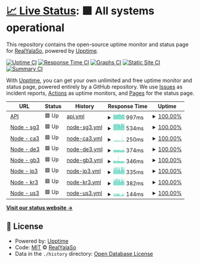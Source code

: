 # [📈 Live Status](https://status.yalaso.top): <!--live status--> **🟩 All systems operational**

This repository contains the open-source uptime monitor and status page for [RealYalaSo](https://status.yalaso.top), powered by [Upptime](https://github.com/upptime/upptime).

[![Uptime CI](https://github.com/RealYalaSo/status/workflows/Uptime%20CI/badge.svg)](https://github.com/RealYalaSo/status/actions?query=workflow%3A%22Uptime+CI%22)
[![Response Time CI](https://github.com/RealYalaSo/status/workflows/Response%20Time%20CI/badge.svg)](https://github.com/RealYalaSo/status/actions?query=workflow%3A%22Response+Time+CI%22)
[![Graphs CI](https://github.com/RealYalaSo/status/workflows/Graphs%20CI/badge.svg)](https://github.com/RealYalaSo/status/actions?query=workflow%3A%22Graphs+CI%22)
[![Static Site CI](https://github.com/RealYalaSo/status/workflows/Static%20Site%20CI/badge.svg)](https://github.com/RealYalaSo/status/actions?query=workflow%3A%22Static+Site+CI%22)
[![Summary CI](https://github.com/RealYalaSo/status/workflows/Summary%20CI/badge.svg)](https://github.com/RealYalaSo/status/actions?query=workflow%3A%22Summary+CI%22)

With [Upptime](https://upptime.js.org), you can get your own unlimited and free uptime monitor and status page, powered entirely by a GitHub repository. We use [Issues](https://github.com/RealYalaSo/status/issues) as incident reports, [Actions](https://github.com/RealYalaSo/status/actions) as uptime monitors, and [Pages](https://status.yalaso.top) for the status page.

<!--start: status pages-->
<!-- This summary is generated by Upptime (https://github.com/upptime/upptime) -->
<!-- Do not edit this manually, your changes will be overwritten -->
<!-- prettier-ignore -->
| URL | Status | History | Response Time | Uptime |
| --- | ------ | ------- | ------------- | ------ |
| <img alt="" src="https://favicons.githubusercontent.com/api.yalaso.top" height="13"> [API](https://api.yalaso.top/api/v1/ping) | 🟩 Up | [api.yml](https://github.com/superrr-vpn/status/commits/HEAD/history/api.yml) | <details><summary><img alt="Response time graph" src="./graphs/api/response-time-week.png" height="20"> 997ms</summary><br><a href="https://status.yalaso.top/history/api"><img alt="Response time 997" src="https://img.shields.io/endpoint?url=https%3A%2F%2Fraw.githubusercontent.com%2Fsuperrr-vpn%2Fstatus%2FHEAD%2Fapi%2Fapi%2Fresponse-time.json"></a><br><a href="https://status.yalaso.top/history/api"><img alt="24-hour response time 1014" src="https://img.shields.io/endpoint?url=https%3A%2F%2Fraw.githubusercontent.com%2Fsuperrr-vpn%2Fstatus%2FHEAD%2Fapi%2Fapi%2Fresponse-time-day.json"></a><br><a href="https://status.yalaso.top/history/api"><img alt="7-day response time 997" src="https://img.shields.io/endpoint?url=https%3A%2F%2Fraw.githubusercontent.com%2Fsuperrr-vpn%2Fstatus%2FHEAD%2Fapi%2Fapi%2Fresponse-time-week.json"></a><br><a href="https://status.yalaso.top/history/api"><img alt="30-day response time 997" src="https://img.shields.io/endpoint?url=https%3A%2F%2Fraw.githubusercontent.com%2Fsuperrr-vpn%2Fstatus%2FHEAD%2Fapi%2Fapi%2Fresponse-time-month.json"></a><br><a href="https://status.yalaso.top/history/api"><img alt="1-year response time 997" src="https://img.shields.io/endpoint?url=https%3A%2F%2Fraw.githubusercontent.com%2Fsuperrr-vpn%2Fstatus%2FHEAD%2Fapi%2Fapi%2Fresponse-time-year.json"></a></details> | <details><summary><a href="https://status.yalaso.top/history/api">100.00%</a></summary><a href="https://status.yalaso.top/history/api"><img alt="All-time uptime 100.00%" src="https://img.shields.io/endpoint?url=https%3A%2F%2Fraw.githubusercontent.com%2Fsuperrr-vpn%2Fstatus%2FHEAD%2Fapi%2Fapi%2Fuptime.json"></a><br><a href="https://status.yalaso.top/history/api"><img alt="24-hour uptime 100.00%" src="https://img.shields.io/endpoint?url=https%3A%2F%2Fraw.githubusercontent.com%2Fsuperrr-vpn%2Fstatus%2FHEAD%2Fapi%2Fapi%2Fuptime-day.json"></a><br><a href="https://status.yalaso.top/history/api"><img alt="7-day uptime 100.00%" src="https://img.shields.io/endpoint?url=https%3A%2F%2Fraw.githubusercontent.com%2Fsuperrr-vpn%2Fstatus%2FHEAD%2Fapi%2Fapi%2Fuptime-week.json"></a><br><a href="https://status.yalaso.top/history/api"><img alt="30-day uptime 100.00%" src="https://img.shields.io/endpoint?url=https%3A%2F%2Fraw.githubusercontent.com%2Fsuperrr-vpn%2Fstatus%2FHEAD%2Fapi%2Fapi%2Fuptime-month.json"></a><br><a href="https://status.yalaso.top/history/api"><img alt="1-year uptime 100.00%" src="https://img.shields.io/endpoint?url=https%3A%2F%2Fraw.githubusercontent.com%2Fsuperrr-vpn%2Fstatus%2FHEAD%2Fapi%2Fapi%2Fuptime-year.json"></a></details>
| <img alt="" src="https://favicons.githubusercontent.com/sg3.yalaso.top" height="13"> [Node - sg3](http://sg3.yalaso.top/api/v1/ping) | 🟩 Up | [node-sg3.yml](https://github.com/superrr-vpn/status/commits/HEAD/history/node-sg3.yml) | <details><summary><img alt="Response time graph" src="./graphs/node-sg3/response-time-week.png" height="20"> 534ms</summary><br><a href="https://status.yalaso.top/history/node-sg3"><img alt="Response time 534" src="https://img.shields.io/endpoint?url=https%3A%2F%2Fraw.githubusercontent.com%2Fsuperrr-vpn%2Fstatus%2FHEAD%2Fapi%2Fnode-sg3%2Fresponse-time.json"></a><br><a href="https://status.yalaso.top/history/node-sg3"><img alt="24-hour response time 499" src="https://img.shields.io/endpoint?url=https%3A%2F%2Fraw.githubusercontent.com%2Fsuperrr-vpn%2Fstatus%2FHEAD%2Fapi%2Fnode-sg3%2Fresponse-time-day.json"></a><br><a href="https://status.yalaso.top/history/node-sg3"><img alt="7-day response time 534" src="https://img.shields.io/endpoint?url=https%3A%2F%2Fraw.githubusercontent.com%2Fsuperrr-vpn%2Fstatus%2FHEAD%2Fapi%2Fnode-sg3%2Fresponse-time-week.json"></a><br><a href="https://status.yalaso.top/history/node-sg3"><img alt="30-day response time 534" src="https://img.shields.io/endpoint?url=https%3A%2F%2Fraw.githubusercontent.com%2Fsuperrr-vpn%2Fstatus%2FHEAD%2Fapi%2Fnode-sg3%2Fresponse-time-month.json"></a><br><a href="https://status.yalaso.top/history/node-sg3"><img alt="1-year response time 534" src="https://img.shields.io/endpoint?url=https%3A%2F%2Fraw.githubusercontent.com%2Fsuperrr-vpn%2Fstatus%2FHEAD%2Fapi%2Fnode-sg3%2Fresponse-time-year.json"></a></details> | <details><summary><a href="https://status.yalaso.top/history/node-sg3">100.00%</a></summary><a href="https://status.yalaso.top/history/node-sg3"><img alt="All-time uptime 100.00%" src="https://img.shields.io/endpoint?url=https%3A%2F%2Fraw.githubusercontent.com%2Fsuperrr-vpn%2Fstatus%2FHEAD%2Fapi%2Fnode-sg3%2Fuptime.json"></a><br><a href="https://status.yalaso.top/history/node-sg3"><img alt="24-hour uptime 100.00%" src="https://img.shields.io/endpoint?url=https%3A%2F%2Fraw.githubusercontent.com%2Fsuperrr-vpn%2Fstatus%2FHEAD%2Fapi%2Fnode-sg3%2Fuptime-day.json"></a><br><a href="https://status.yalaso.top/history/node-sg3"><img alt="7-day uptime 100.00%" src="https://img.shields.io/endpoint?url=https%3A%2F%2Fraw.githubusercontent.com%2Fsuperrr-vpn%2Fstatus%2FHEAD%2Fapi%2Fnode-sg3%2Fuptime-week.json"></a><br><a href="https://status.yalaso.top/history/node-sg3"><img alt="30-day uptime 100.00%" src="https://img.shields.io/endpoint?url=https%3A%2F%2Fraw.githubusercontent.com%2Fsuperrr-vpn%2Fstatus%2FHEAD%2Fapi%2Fnode-sg3%2Fuptime-month.json"></a><br><a href="https://status.yalaso.top/history/node-sg3"><img alt="1-year uptime 100.00%" src="https://img.shields.io/endpoint?url=https%3A%2F%2Fraw.githubusercontent.com%2Fsuperrr-vpn%2Fstatus%2FHEAD%2Fapi%2Fnode-sg3%2Fuptime-year.json"></a></details>
| <img alt="" src="https://favicons.githubusercontent.com/ca3.yalaso.top" height="13"> [Node - ca3](http://ca3.yalaso.top/api/v1/ping) | 🟩 Up | [node-ca3.yml](https://github.com/superrr-vpn/status/commits/HEAD/history/node-ca3.yml) | <details><summary><img alt="Response time graph" src="./graphs/node-ca3/response-time-week.png" height="20"> 250ms</summary><br><a href="https://status.yalaso.top/history/node-ca3"><img alt="Response time 250" src="https://img.shields.io/endpoint?url=https%3A%2F%2Fraw.githubusercontent.com%2Fsuperrr-vpn%2Fstatus%2FHEAD%2Fapi%2Fnode-ca3%2Fresponse-time.json"></a><br><a href="https://status.yalaso.top/history/node-ca3"><img alt="24-hour response time 299" src="https://img.shields.io/endpoint?url=https%3A%2F%2Fraw.githubusercontent.com%2Fsuperrr-vpn%2Fstatus%2FHEAD%2Fapi%2Fnode-ca3%2Fresponse-time-day.json"></a><br><a href="https://status.yalaso.top/history/node-ca3"><img alt="7-day response time 250" src="https://img.shields.io/endpoint?url=https%3A%2F%2Fraw.githubusercontent.com%2Fsuperrr-vpn%2Fstatus%2FHEAD%2Fapi%2Fnode-ca3%2Fresponse-time-week.json"></a><br><a href="https://status.yalaso.top/history/node-ca3"><img alt="30-day response time 250" src="https://img.shields.io/endpoint?url=https%3A%2F%2Fraw.githubusercontent.com%2Fsuperrr-vpn%2Fstatus%2FHEAD%2Fapi%2Fnode-ca3%2Fresponse-time-month.json"></a><br><a href="https://status.yalaso.top/history/node-ca3"><img alt="1-year response time 250" src="https://img.shields.io/endpoint?url=https%3A%2F%2Fraw.githubusercontent.com%2Fsuperrr-vpn%2Fstatus%2FHEAD%2Fapi%2Fnode-ca3%2Fresponse-time-year.json"></a></details> | <details><summary><a href="https://status.yalaso.top/history/node-ca3">100.00%</a></summary><a href="https://status.yalaso.top/history/node-ca3"><img alt="All-time uptime 100.00%" src="https://img.shields.io/endpoint?url=https%3A%2F%2Fraw.githubusercontent.com%2Fsuperrr-vpn%2Fstatus%2FHEAD%2Fapi%2Fnode-ca3%2Fuptime.json"></a><br><a href="https://status.yalaso.top/history/node-ca3"><img alt="24-hour uptime 100.00%" src="https://img.shields.io/endpoint?url=https%3A%2F%2Fraw.githubusercontent.com%2Fsuperrr-vpn%2Fstatus%2FHEAD%2Fapi%2Fnode-ca3%2Fuptime-day.json"></a><br><a href="https://status.yalaso.top/history/node-ca3"><img alt="7-day uptime 100.00%" src="https://img.shields.io/endpoint?url=https%3A%2F%2Fraw.githubusercontent.com%2Fsuperrr-vpn%2Fstatus%2FHEAD%2Fapi%2Fnode-ca3%2Fuptime-week.json"></a><br><a href="https://status.yalaso.top/history/node-ca3"><img alt="30-day uptime 100.00%" src="https://img.shields.io/endpoint?url=https%3A%2F%2Fraw.githubusercontent.com%2Fsuperrr-vpn%2Fstatus%2FHEAD%2Fapi%2Fnode-ca3%2Fuptime-month.json"></a><br><a href="https://status.yalaso.top/history/node-ca3"><img alt="1-year uptime 100.00%" src="https://img.shields.io/endpoint?url=https%3A%2F%2Fraw.githubusercontent.com%2Fsuperrr-vpn%2Fstatus%2FHEAD%2Fapi%2Fnode-ca3%2Fuptime-year.json"></a></details>
| <img alt="" src="https://favicons.githubusercontent.com/de3.yalaso.top" height="13"> [Node - de3](http://de3.yalaso.top/api/v1/ping) | 🟩 Up | [node-de3.yml](https://github.com/superrr-vpn/status/commits/HEAD/history/node-de3.yml) | <details><summary><img alt="Response time graph" src="./graphs/node-de3/response-time-week.png" height="20"> 374ms</summary><br><a href="https://status.yalaso.top/history/node-de3"><img alt="Response time 374" src="https://img.shields.io/endpoint?url=https%3A%2F%2Fraw.githubusercontent.com%2Fsuperrr-vpn%2Fstatus%2FHEAD%2Fapi%2Fnode-de3%2Fresponse-time.json"></a><br><a href="https://status.yalaso.top/history/node-de3"><img alt="24-hour response time 374" src="https://img.shields.io/endpoint?url=https%3A%2F%2Fraw.githubusercontent.com%2Fsuperrr-vpn%2Fstatus%2FHEAD%2Fapi%2Fnode-de3%2Fresponse-time-day.json"></a><br><a href="https://status.yalaso.top/history/node-de3"><img alt="7-day response time 374" src="https://img.shields.io/endpoint?url=https%3A%2F%2Fraw.githubusercontent.com%2Fsuperrr-vpn%2Fstatus%2FHEAD%2Fapi%2Fnode-de3%2Fresponse-time-week.json"></a><br><a href="https://status.yalaso.top/history/node-de3"><img alt="30-day response time 374" src="https://img.shields.io/endpoint?url=https%3A%2F%2Fraw.githubusercontent.com%2Fsuperrr-vpn%2Fstatus%2FHEAD%2Fapi%2Fnode-de3%2Fresponse-time-month.json"></a><br><a href="https://status.yalaso.top/history/node-de3"><img alt="1-year response time 374" src="https://img.shields.io/endpoint?url=https%3A%2F%2Fraw.githubusercontent.com%2Fsuperrr-vpn%2Fstatus%2FHEAD%2Fapi%2Fnode-de3%2Fresponse-time-year.json"></a></details> | <details><summary><a href="https://status.yalaso.top/history/node-de3">100.00%</a></summary><a href="https://status.yalaso.top/history/node-de3"><img alt="All-time uptime 100.00%" src="https://img.shields.io/endpoint?url=https%3A%2F%2Fraw.githubusercontent.com%2Fsuperrr-vpn%2Fstatus%2FHEAD%2Fapi%2Fnode-de3%2Fuptime.json"></a><br><a href="https://status.yalaso.top/history/node-de3"><img alt="24-hour uptime 100.00%" src="https://img.shields.io/endpoint?url=https%3A%2F%2Fraw.githubusercontent.com%2Fsuperrr-vpn%2Fstatus%2FHEAD%2Fapi%2Fnode-de3%2Fuptime-day.json"></a><br><a href="https://status.yalaso.top/history/node-de3"><img alt="7-day uptime 100.00%" src="https://img.shields.io/endpoint?url=https%3A%2F%2Fraw.githubusercontent.com%2Fsuperrr-vpn%2Fstatus%2FHEAD%2Fapi%2Fnode-de3%2Fuptime-week.json"></a><br><a href="https://status.yalaso.top/history/node-de3"><img alt="30-day uptime 100.00%" src="https://img.shields.io/endpoint?url=https%3A%2F%2Fraw.githubusercontent.com%2Fsuperrr-vpn%2Fstatus%2FHEAD%2Fapi%2Fnode-de3%2Fuptime-month.json"></a><br><a href="https://status.yalaso.top/history/node-de3"><img alt="1-year uptime 100.00%" src="https://img.shields.io/endpoint?url=https%3A%2F%2Fraw.githubusercontent.com%2Fsuperrr-vpn%2Fstatus%2FHEAD%2Fapi%2Fnode-de3%2Fuptime-year.json"></a></details>
| <img alt="" src="https://favicons.githubusercontent.com/gb3.yalaso.top" height="13"> [Node - gb3](http://gb3.yalaso.top/api/v1/ping) | 🟩 Up | [node-gb3.yml](https://github.com/superrr-vpn/status/commits/HEAD/history/node-gb3.yml) | <details><summary><img alt="Response time graph" src="./graphs/node-gb3/response-time-week.png" height="20"> 346ms</summary><br><a href="https://status.yalaso.top/history/node-gb3"><img alt="Response time 346" src="https://img.shields.io/endpoint?url=https%3A%2F%2Fraw.githubusercontent.com%2Fsuperrr-vpn%2Fstatus%2FHEAD%2Fapi%2Fnode-gb3%2Fresponse-time.json"></a><br><a href="https://status.yalaso.top/history/node-gb3"><img alt="24-hour response time 307" src="https://img.shields.io/endpoint?url=https%3A%2F%2Fraw.githubusercontent.com%2Fsuperrr-vpn%2Fstatus%2FHEAD%2Fapi%2Fnode-gb3%2Fresponse-time-day.json"></a><br><a href="https://status.yalaso.top/history/node-gb3"><img alt="7-day response time 346" src="https://img.shields.io/endpoint?url=https%3A%2F%2Fraw.githubusercontent.com%2Fsuperrr-vpn%2Fstatus%2FHEAD%2Fapi%2Fnode-gb3%2Fresponse-time-week.json"></a><br><a href="https://status.yalaso.top/history/node-gb3"><img alt="30-day response time 346" src="https://img.shields.io/endpoint?url=https%3A%2F%2Fraw.githubusercontent.com%2Fsuperrr-vpn%2Fstatus%2FHEAD%2Fapi%2Fnode-gb3%2Fresponse-time-month.json"></a><br><a href="https://status.yalaso.top/history/node-gb3"><img alt="1-year response time 346" src="https://img.shields.io/endpoint?url=https%3A%2F%2Fraw.githubusercontent.com%2Fsuperrr-vpn%2Fstatus%2FHEAD%2Fapi%2Fnode-gb3%2Fresponse-time-year.json"></a></details> | <details><summary><a href="https://status.yalaso.top/history/node-gb3">100.00%</a></summary><a href="https://status.yalaso.top/history/node-gb3"><img alt="All-time uptime 100.00%" src="https://img.shields.io/endpoint?url=https%3A%2F%2Fraw.githubusercontent.com%2Fsuperrr-vpn%2Fstatus%2FHEAD%2Fapi%2Fnode-gb3%2Fuptime.json"></a><br><a href="https://status.yalaso.top/history/node-gb3"><img alt="24-hour uptime 100.00%" src="https://img.shields.io/endpoint?url=https%3A%2F%2Fraw.githubusercontent.com%2Fsuperrr-vpn%2Fstatus%2FHEAD%2Fapi%2Fnode-gb3%2Fuptime-day.json"></a><br><a href="https://status.yalaso.top/history/node-gb3"><img alt="7-day uptime 100.00%" src="https://img.shields.io/endpoint?url=https%3A%2F%2Fraw.githubusercontent.com%2Fsuperrr-vpn%2Fstatus%2FHEAD%2Fapi%2Fnode-gb3%2Fuptime-week.json"></a><br><a href="https://status.yalaso.top/history/node-gb3"><img alt="30-day uptime 100.00%" src="https://img.shields.io/endpoint?url=https%3A%2F%2Fraw.githubusercontent.com%2Fsuperrr-vpn%2Fstatus%2FHEAD%2Fapi%2Fnode-gb3%2Fuptime-month.json"></a><br><a href="https://status.yalaso.top/history/node-gb3"><img alt="1-year uptime 100.00%" src="https://img.shields.io/endpoint?url=https%3A%2F%2Fraw.githubusercontent.com%2Fsuperrr-vpn%2Fstatus%2FHEAD%2Fapi%2Fnode-gb3%2Fuptime-year.json"></a></details>
| <img alt="" src="https://favicons.githubusercontent.com/jp3.yalaso.top" height="13"> [Node - jp3](http://jp3.yalaso.top/api/v1/ping) | 🟩 Up | [node-jp3.yml](https://github.com/superrr-vpn/status/commits/HEAD/history/node-jp3.yml) | <details><summary><img alt="Response time graph" src="./graphs/node-jp3/response-time-week.png" height="20"> 335ms</summary><br><a href="https://status.yalaso.top/history/node-jp3"><img alt="Response time 335" src="https://img.shields.io/endpoint?url=https%3A%2F%2Fraw.githubusercontent.com%2Fsuperrr-vpn%2Fstatus%2FHEAD%2Fapi%2Fnode-jp3%2Fresponse-time.json"></a><br><a href="https://status.yalaso.top/history/node-jp3"><img alt="24-hour response time 327" src="https://img.shields.io/endpoint?url=https%3A%2F%2Fraw.githubusercontent.com%2Fsuperrr-vpn%2Fstatus%2FHEAD%2Fapi%2Fnode-jp3%2Fresponse-time-day.json"></a><br><a href="https://status.yalaso.top/history/node-jp3"><img alt="7-day response time 335" src="https://img.shields.io/endpoint?url=https%3A%2F%2Fraw.githubusercontent.com%2Fsuperrr-vpn%2Fstatus%2FHEAD%2Fapi%2Fnode-jp3%2Fresponse-time-week.json"></a><br><a href="https://status.yalaso.top/history/node-jp3"><img alt="30-day response time 335" src="https://img.shields.io/endpoint?url=https%3A%2F%2Fraw.githubusercontent.com%2Fsuperrr-vpn%2Fstatus%2FHEAD%2Fapi%2Fnode-jp3%2Fresponse-time-month.json"></a><br><a href="https://status.yalaso.top/history/node-jp3"><img alt="1-year response time 335" src="https://img.shields.io/endpoint?url=https%3A%2F%2Fraw.githubusercontent.com%2Fsuperrr-vpn%2Fstatus%2FHEAD%2Fapi%2Fnode-jp3%2Fresponse-time-year.json"></a></details> | <details><summary><a href="https://status.yalaso.top/history/node-jp3">100.00%</a></summary><a href="https://status.yalaso.top/history/node-jp3"><img alt="All-time uptime 100.00%" src="https://img.shields.io/endpoint?url=https%3A%2F%2Fraw.githubusercontent.com%2Fsuperrr-vpn%2Fstatus%2FHEAD%2Fapi%2Fnode-jp3%2Fuptime.json"></a><br><a href="https://status.yalaso.top/history/node-jp3"><img alt="24-hour uptime 100.00%" src="https://img.shields.io/endpoint?url=https%3A%2F%2Fraw.githubusercontent.com%2Fsuperrr-vpn%2Fstatus%2FHEAD%2Fapi%2Fnode-jp3%2Fuptime-day.json"></a><br><a href="https://status.yalaso.top/history/node-jp3"><img alt="7-day uptime 100.00%" src="https://img.shields.io/endpoint?url=https%3A%2F%2Fraw.githubusercontent.com%2Fsuperrr-vpn%2Fstatus%2FHEAD%2Fapi%2Fnode-jp3%2Fuptime-week.json"></a><br><a href="https://status.yalaso.top/history/node-jp3"><img alt="30-day uptime 100.00%" src="https://img.shields.io/endpoint?url=https%3A%2F%2Fraw.githubusercontent.com%2Fsuperrr-vpn%2Fstatus%2FHEAD%2Fapi%2Fnode-jp3%2Fuptime-month.json"></a><br><a href="https://status.yalaso.top/history/node-jp3"><img alt="1-year uptime 100.00%" src="https://img.shields.io/endpoint?url=https%3A%2F%2Fraw.githubusercontent.com%2Fsuperrr-vpn%2Fstatus%2FHEAD%2Fapi%2Fnode-jp3%2Fuptime-year.json"></a></details>
| <img alt="" src="https://favicons.githubusercontent.com/kr3.yalaso.top" height="13"> [Node - kr3](http://kr3.yalaso.top/api/v1/ping) | 🟩 Up | [node-kr3.yml](https://github.com/superrr-vpn/status/commits/HEAD/history/node-kr3.yml) | <details><summary><img alt="Response time graph" src="./graphs/node-kr3/response-time-week.png" height="20"> 382ms</summary><br><a href="https://status.yalaso.top/history/node-kr3"><img alt="Response time 382" src="https://img.shields.io/endpoint?url=https%3A%2F%2Fraw.githubusercontent.com%2Fsuperrr-vpn%2Fstatus%2FHEAD%2Fapi%2Fnode-kr3%2Fresponse-time.json"></a><br><a href="https://status.yalaso.top/history/node-kr3"><img alt="24-hour response time 348" src="https://img.shields.io/endpoint?url=https%3A%2F%2Fraw.githubusercontent.com%2Fsuperrr-vpn%2Fstatus%2FHEAD%2Fapi%2Fnode-kr3%2Fresponse-time-day.json"></a><br><a href="https://status.yalaso.top/history/node-kr3"><img alt="7-day response time 382" src="https://img.shields.io/endpoint?url=https%3A%2F%2Fraw.githubusercontent.com%2Fsuperrr-vpn%2Fstatus%2FHEAD%2Fapi%2Fnode-kr3%2Fresponse-time-week.json"></a><br><a href="https://status.yalaso.top/history/node-kr3"><img alt="30-day response time 382" src="https://img.shields.io/endpoint?url=https%3A%2F%2Fraw.githubusercontent.com%2Fsuperrr-vpn%2Fstatus%2FHEAD%2Fapi%2Fnode-kr3%2Fresponse-time-month.json"></a><br><a href="https://status.yalaso.top/history/node-kr3"><img alt="1-year response time 382" src="https://img.shields.io/endpoint?url=https%3A%2F%2Fraw.githubusercontent.com%2Fsuperrr-vpn%2Fstatus%2FHEAD%2Fapi%2Fnode-kr3%2Fresponse-time-year.json"></a></details> | <details><summary><a href="https://status.yalaso.top/history/node-kr3">100.00%</a></summary><a href="https://status.yalaso.top/history/node-kr3"><img alt="All-time uptime 100.00%" src="https://img.shields.io/endpoint?url=https%3A%2F%2Fraw.githubusercontent.com%2Fsuperrr-vpn%2Fstatus%2FHEAD%2Fapi%2Fnode-kr3%2Fuptime.json"></a><br><a href="https://status.yalaso.top/history/node-kr3"><img alt="24-hour uptime 100.00%" src="https://img.shields.io/endpoint?url=https%3A%2F%2Fraw.githubusercontent.com%2Fsuperrr-vpn%2Fstatus%2FHEAD%2Fapi%2Fnode-kr3%2Fuptime-day.json"></a><br><a href="https://status.yalaso.top/history/node-kr3"><img alt="7-day uptime 100.00%" src="https://img.shields.io/endpoint?url=https%3A%2F%2Fraw.githubusercontent.com%2Fsuperrr-vpn%2Fstatus%2FHEAD%2Fapi%2Fnode-kr3%2Fuptime-week.json"></a><br><a href="https://status.yalaso.top/history/node-kr3"><img alt="30-day uptime 100.00%" src="https://img.shields.io/endpoint?url=https%3A%2F%2Fraw.githubusercontent.com%2Fsuperrr-vpn%2Fstatus%2FHEAD%2Fapi%2Fnode-kr3%2Fuptime-month.json"></a><br><a href="https://status.yalaso.top/history/node-kr3"><img alt="1-year uptime 100.00%" src="https://img.shields.io/endpoint?url=https%3A%2F%2Fraw.githubusercontent.com%2Fsuperrr-vpn%2Fstatus%2FHEAD%2Fapi%2Fnode-kr3%2Fuptime-year.json"></a></details>
| <img alt="" src="https://favicons.githubusercontent.com/us3.yalaso.top" height="13"> [Node - us3](http://us3.yalaso.top/api/v1/ping) | 🟩 Up | [node-us3.yml](https://github.com/superrr-vpn/status/commits/HEAD/history/node-us3.yml) | <details><summary><img alt="Response time graph" src="./graphs/node-us3/response-time-week.png" height="20"> 144ms</summary><br><a href="https://status.yalaso.top/history/node-us3"><img alt="Response time 144" src="https://img.shields.io/endpoint?url=https%3A%2F%2Fraw.githubusercontent.com%2Fsuperrr-vpn%2Fstatus%2FHEAD%2Fapi%2Fnode-us3%2Fresponse-time.json"></a><br><a href="https://status.yalaso.top/history/node-us3"><img alt="24-hour response time 120" src="https://img.shields.io/endpoint?url=https%3A%2F%2Fraw.githubusercontent.com%2Fsuperrr-vpn%2Fstatus%2FHEAD%2Fapi%2Fnode-us3%2Fresponse-time-day.json"></a><br><a href="https://status.yalaso.top/history/node-us3"><img alt="7-day response time 144" src="https://img.shields.io/endpoint?url=https%3A%2F%2Fraw.githubusercontent.com%2Fsuperrr-vpn%2Fstatus%2FHEAD%2Fapi%2Fnode-us3%2Fresponse-time-week.json"></a><br><a href="https://status.yalaso.top/history/node-us3"><img alt="30-day response time 144" src="https://img.shields.io/endpoint?url=https%3A%2F%2Fraw.githubusercontent.com%2Fsuperrr-vpn%2Fstatus%2FHEAD%2Fapi%2Fnode-us3%2Fresponse-time-month.json"></a><br><a href="https://status.yalaso.top/history/node-us3"><img alt="1-year response time 144" src="https://img.shields.io/endpoint?url=https%3A%2F%2Fraw.githubusercontent.com%2Fsuperrr-vpn%2Fstatus%2FHEAD%2Fapi%2Fnode-us3%2Fresponse-time-year.json"></a></details> | <details><summary><a href="https://status.yalaso.top/history/node-us3">100.00%</a></summary><a href="https://status.yalaso.top/history/node-us3"><img alt="All-time uptime 100.00%" src="https://img.shields.io/endpoint?url=https%3A%2F%2Fraw.githubusercontent.com%2Fsuperrr-vpn%2Fstatus%2FHEAD%2Fapi%2Fnode-us3%2Fuptime.json"></a><br><a href="https://status.yalaso.top/history/node-us3"><img alt="24-hour uptime 100.00%" src="https://img.shields.io/endpoint?url=https%3A%2F%2Fraw.githubusercontent.com%2Fsuperrr-vpn%2Fstatus%2FHEAD%2Fapi%2Fnode-us3%2Fuptime-day.json"></a><br><a href="https://status.yalaso.top/history/node-us3"><img alt="7-day uptime 100.00%" src="https://img.shields.io/endpoint?url=https%3A%2F%2Fraw.githubusercontent.com%2Fsuperrr-vpn%2Fstatus%2FHEAD%2Fapi%2Fnode-us3%2Fuptime-week.json"></a><br><a href="https://status.yalaso.top/history/node-us3"><img alt="30-day uptime 100.00%" src="https://img.shields.io/endpoint?url=https%3A%2F%2Fraw.githubusercontent.com%2Fsuperrr-vpn%2Fstatus%2FHEAD%2Fapi%2Fnode-us3%2Fuptime-month.json"></a><br><a href="https://status.yalaso.top/history/node-us3"><img alt="1-year uptime 100.00%" src="https://img.shields.io/endpoint?url=https%3A%2F%2Fraw.githubusercontent.com%2Fsuperrr-vpn%2Fstatus%2FHEAD%2Fapi%2Fnode-us3%2Fuptime-year.json"></a></details>

<!--end: status pages-->

[**Visit our status website →**](https://status.yalaso.top)

## 📄 License

- Powered by: [Upptime](https://github.com/upptime/upptime)
- Code: [MIT](./LICENSE) © [RealYalaSo](https://status.yalaso.top)
- Data in the `./history` directory: [Open Database License](https://opendatacommons.org/licenses/odbl/1-0/)
